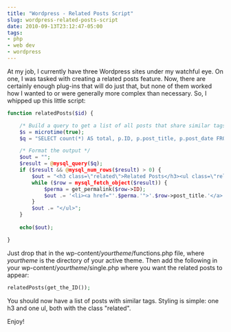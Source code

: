 ```yaml
---
title: "Wordpress - Related Posts Script"
slug: wordpress-related-posts-script
date: 2010-09-13T23:12:47-05:00
tags:
- php
- web dev
- wordpress
---
```

At my job, I currently have three Wordpress sites under my watchful eye. On one, I was tasked with creating a related posts feature. Now, there are certainly enough plug-ins that will do just that, but none of them worked how I wanted to or were generally more complex than necessary. So, I whipped up this little script:

```php
function relatedPosts($id) {

	/* Build a query to get a list of all posts that share similar tags */
	$s = microtime(true);
	$q = "SELECT count(*) AS total, p.ID, p.post_title, p.post_date FROM wp_posts p INNER JOIN wp_term_relationships t ON p.ID=t.object_id AND t.term_taxonomy_id in (SELECT s.term_taxonomy_id FROM wp_term_relationships s WHERE s.object_id=$id) AND t.object_id != $id AND p.post_status='publish' GROUP BY p.id ORDER BY total DESC, p.post_date DESC LIMIT 5";

	/* Format the output */
	$out = "";
	$result = @mysql_query($q);
	if ($result && @mysql_num_rows($result) > 0) {
		$out = "<h3 class=\"related\">Related Posts</h3><ul class=\"related\">";
		while ($row = mysql_fetch_object($result)) {
			$perma = get_permalink($row->ID);
			$out .= '<li><a href="'.$perma.'">'.$row->post_title.'</a> - '.date("F j, Y", strtotime($row->post_date)).'</li>';
		}
		$out .= "</ul>";
	}
	
	echo($out);

}
```

Just drop that in the wp-content/_yourtheme_/functions.php file, where _yourtheme_ is the directory of your active theme. Then add the following in your wp-content/_yourtheme_/single.php where you want the related posts to appear:

```php
relatedPosts(get_the_ID());
```

You should now have a list of posts with similar tags. Styling is simple: one h3 and one ul, both with the class "related".

Enjoy!
